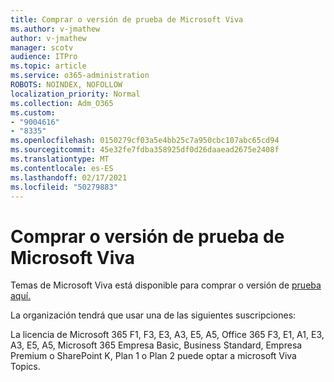 ```yaml
---
title: Comprar o versión de prueba de Microsoft Viva
ms.author: v-jmathew
author: v-jmathew
manager: scotv
audience: ITPro
ms.topic: article
ms.service: o365-administration
ROBOTS: NOINDEX, NOFOLLOW
localization_priority: Normal
ms.collection: Adm_O365
ms.custom:
- "9004616"
- "8335"
ms.openlocfilehash: 0150279cf03a5e4bb25c7a950cbc107abc65cd94
ms.sourcegitcommit: 45e32fe7fdba358925df0d26daaead2675e2408f
ms.translationtype: MT
ms.contentlocale: es-ES
ms.lasthandoff: 02/17/2021
ms.locfileid: "50279883"
---
```

# <a name="buy-or-trial-microsoft-viva"></a>Comprar o versión de prueba de Microsoft Viva

Temas de Microsoft Viva está disponible para comprar o versión de [prueba aquí.](https://aka.ms/BuyVivaTopics)

La organización tendrá que usar una de las siguientes suscripciones:

La licencia de Microsoft 365 F1, F3, E3, A3, E5, A5, Office 365 F3, E1, A1, E3, A3, E5, A5, Microsoft 365 Empresa Basic, Business Standard, Empresa Premium o SharePoint K, Plan 1 o Plan 2 puede optar a microsoft Viva Topics.
